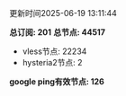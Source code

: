 更新时间2025-06-19 13:11:44

**总订阅: 201**
**总节点: 44517**
- vless节点: 22234
- hysteria2节点: 2

**google ping有效节点: 126**
